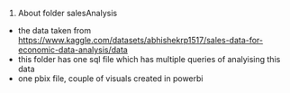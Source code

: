 1. About folder salesAnalysis
- the data taken from https://www.kaggle.com/datasets/abhishekrp1517/sales-data-for-economic-data-analysis/data
- this folder has one sql file which has multiple queries of analyising this data
- one pbix file, couple of visuals created in powerbi
